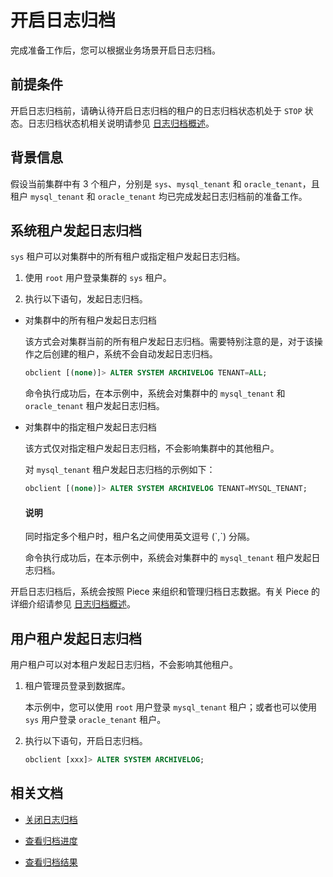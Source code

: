 # 开启日志归档

完成准备工作后，您可以根据业务场景开启日志归档。

## 前提条件

开启日志归档前，请确认待开启日志归档的租户的日志归档状态机处于 `STOP` 状态。日志归档状态机相关说明请参见 [日志归档概述](1.overview-of-log-archive.md)。

## 背景信息

假设当前集群中有 3 个租户，分别是 `sys`、`mysql_tenant` 和 `oracle_tenant`，且租户 `mysql_tenant` 和 `oracle_tenant` 均已完成发起日志归档前的准备工作。

## 系统租户发起日志归档

`sys` 租户可以对集群中的所有租户或指定租户发起日志归档。

1. 使用 `root` 用户登录集群的 `sys` 租户。

2. 执行以下语句，发起日志归档。

* 对集群中的所有租户发起日志归档

    该方式会对集群当前的所有租户发起日志归档。需要特别注意的是，对于该操作之后创建的租户，系统不会自动发起日志归档。

    ```sql
    obclient [(none)]> ALTER SYSTEM ARCHIVELOG TENANT=ALL;
    ```

    命令执行成功后，在本示例中，系统会对集群中的 `mysql_tenant` 和 `oracle_tenant` 租户发起日志归档。

* 对集群中的指定租户发起日志归档

    该方式仅对指定租户发起日志归档，不会影响集群中的其他租户。

    对 `mysql_tenant` 租户发起日志归档的示例如下：

    ```sql
    obclient [(none)]> ALTER SYSTEM ARCHIVELOG TENANT=MYSQL_TENANT;
    ```

    <main id="notice" type='explain'>
    <h4>说明</h4>
    <p>同时指定多个租户时，租户名之间使用英文逗号 (`,`) 分隔。</p>
    </main>

    命令执行成功后，在本示例中，系统会对集群中的 `mysql_tenant` 租户发起日志归档。

开启日志归档后，系统会按照 Piece 来组织和管理归档日志数据。有关 Piece 的详细介绍请参见 [日志归档概述](1.overview-of-log-archive.md)。

## 用户租户发起日志归档

用户租户可以对本租户发起日志归档，不会影响其他租户。

1. 租户管理员登录到数据库。

    本示例中，您可以使用 `root` 用户登录 `mysql_tenant` 租户；或者也可以使用 `sys` 用户登录 `oracle_tenant` 租户。

2. 执行以下语句，开启日志归档。

    ```sql
    obclient [xxx]> ALTER SYSTEM ARCHIVELOG;
    ```

## 相关文档

* [关闭日志归档](4.stop-log-archive.md)

* [查看归档进度](6.view-log-archive-progress.md)

* [查看归档结果](7.view-log-archive-history.md)

